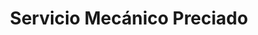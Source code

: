 ---
title: "Servicio Mecánico Preciado"
url: /tlajomulco-de-zuniga/servicio-mecanico-preciado/
shop: Autowerkstatt
---